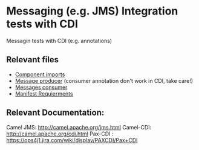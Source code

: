 # Messaging (e.g. JMS) Integration tests with CDI

Messagin tests with CDI (e.g. annotations)

## Relevant files
* [Component imports](https://github.com/OsgiliathEnterprise/net.osgiliath.parent/blob/master/net.osgiliath.framework/net.osgiliath.features.karaf-features/net.osgiliath.features.karaf-features.itests/net.osgiliath.features.karaf-features.itests.messaging.cdi/src/main/java/conf/Components.java)
* [Message producer](https://github.com/OsgiliathEnterprise/net.osgiliath.parent/blob/master/net.osgiliath.framework/net.osgiliath.features.karaf-features/net.osgiliath.features.karaf-features.itests/net.osgiliath.features.karaf-features.itests.messaging.cdi/src/main/java/net/osgiliath/messaging/repository/impl/HelloJMSCDIRepository.java) (consumer annotation don't work in CDI, take care!)
* [Messages consumer](https://github.com/OsgiliathEnterprise/net.osgiliath.parent/blob/master/net.osgiliath.framework/net.osgiliath.features.karaf-features/net.osgiliath.features.karaf-features.itests/net.osgiliath.features.karaf-features.itests.messaging.cdi/src/main/java/net/osgiliath/messaging/repository/impl/RouteConsumer.java)
* [Manifest Requierments](https://github.com/OsgiliathEnterprise/net.osgiliath.parent/blob/master/net.osgiliath.framework/net.osgiliath.features.karaf-features/net.osgiliath.features.karaf-features.itests/net.osgiliath.features.karaf-features.itests.messaging.cdi/osgi.bnd)

## Relevant Documentation:
Camel JMS: http://camel.apache.org/jms.html
Camel-CDI: http://camel.apache.org/cdi.html
Pax-CDI : https://ops4j1.jira.com/wiki/display/PAXCDI/Pax+CDI